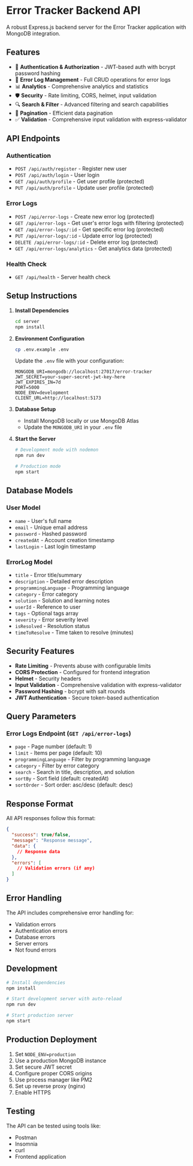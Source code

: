 # Error Tracker Backend API

A robust Express.js backend server for the Error Tracker application with MongoDB integration.

## Features

- 🔐 **Authentication & Authorization** - JWT-based auth with bcrypt password hashing
- 📝 **Error Log Management** - Full CRUD operations for error logs
- 📊 **Analytics** - Comprehensive analytics and statistics
- 🛡️ **Security** - Rate limiting, CORS, helmet, input validation
- 🔍 **Search & Filter** - Advanced filtering and search capabilities
- 📄 **Pagination** - Efficient data pagination
- ✅ **Validation** - Comprehensive input validation with express-validator

## API Endpoints

### Authentication
- `POST /api/auth/register` - Register new user
- `POST /api/auth/login` - User login
- `GET /api/auth/profile` - Get user profile (protected)
- `PUT /api/auth/profile` - Update user profile (protected)

### Error Logs
- `POST /api/error-logs` - Create new error log (protected)
- `GET /api/error-logs` - Get user's error logs with filtering (protected)
- `GET /api/error-logs/:id` - Get specific error log (protected)
- `PUT /api/error-logs/:id` - Update error log (protected)
- `DELETE /api/error-logs/:id` - Delete error log (protected)
- `GET /api/error-logs/analytics` - Get analytics data (protected)

### Health Check
- `GET /api/health` - Server health check

## Setup Instructions

1. **Install Dependencies**
   ```bash
   cd server
   npm install
   ```

2. **Environment Configuration**
   ```bash
   cp .env.example .env
   ```
   
   Update the `.env` file with your configuration:
   ```env
   MONGODB_URI=mongodb://localhost:27017/error-tracker
   JWT_SECRET=your-super-secret-jwt-key-here
   JWT_EXPIRES_IN=7d
   PORT=5000
   NODE_ENV=development
   CLIENT_URL=http://localhost:5173
   ```

3. **Database Setup**
   - Install MongoDB locally or use MongoDB Atlas
   - Update the `MONGODB_URI` in your `.env` file

4. **Start the Server**
   ```bash
   # Development mode with nodemon
   npm run dev
   
   # Production mode
   npm start
   ```

## Database Models

### User Model
- `name` - User's full name
- `email` - Unique email address
- `password` - Hashed password
- `createdAt` - Account creation timestamp
- `lastLogin` - Last login timestamp

### ErrorLog Model
- `title` - Error title/summary
- `description` - Detailed error description
- `programmingLanguage` - Programming language
- `category` - Error category
- `solution` - Solution and learning notes
- `userId` - Reference to user
- `tags` - Optional tags array
- `severity` - Error severity level
- `isResolved` - Resolution status
- `timeToResolve` - Time taken to resolve (minutes)

## Security Features

- **Rate Limiting** - Prevents abuse with configurable limits
- **CORS Protection** - Configured for frontend integration
- **Helmet** - Security headers
- **Input Validation** - Comprehensive validation with express-validator
- **Password Hashing** - bcrypt with salt rounds
- **JWT Authentication** - Secure token-based authentication

## Query Parameters

### Error Logs Endpoint (`GET /api/error-logs`)
- `page` - Page number (default: 1)
- `limit` - Items per page (default: 10)
- `programmingLanguage` - Filter by programming language
- `category` - Filter by error category
- `search` - Search in title, description, and solution
- `sortBy` - Sort field (default: createdAt)
- `sortOrder` - Sort order: asc/desc (default: desc)

## Response Format

All API responses follow this format:
```json
{
  "success": true/false,
  "message": "Response message",
  "data": {
    // Response data
  },
  "errors": [
    // Validation errors (if any)
  ]
}
```

## Error Handling

The API includes comprehensive error handling for:
- Validation errors
- Authentication errors
- Database errors
- Server errors
- Not found errors

## Development

```bash
# Install dependencies
npm install

# Start development server with auto-reload
npm run dev

# Start production server
npm start
```

## Production Deployment

1. Set `NODE_ENV=production`
2. Use a production MongoDB instance
3. Set secure JWT secret
4. Configure proper CORS origins
5. Use process manager like PM2
6. Set up reverse proxy (nginx)
7. Enable HTTPS

## Testing

The API can be tested using tools like:
- Postman
- Insomnia
- curl
- Frontend application